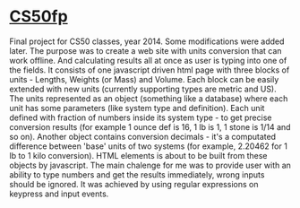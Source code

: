 # [CS50fp](http://valery-dm.github.io/CS50fp/)
Final project for CS50 classes, year 2014. Some modifications were added later.
The purpose was to create a web site with units conversion that can work offline. And calculating results all at once as user is typing into one of the fields.
It consists of one javascript driven html page with three blocks of units - Lengths, Weights (or Mass) and Volume.
Each block can be easily extended with new units (currently supporting types are metric and US). The units represented as an object (something like a database) where each unit has some parameters (like system type and definition). Each unit defined with fraction of numbers inside its system type - to get precise conversion results (for example 1 ounce def is 16, 1 lb is 1, 1 stone is 1/14 and so on). Another object contains conversion decimals - it's a computated difference between 'base' units of two systems (for example, 2.20462 for 1 lb to 1 kilo conversion). HTML elements is about to be built from these objects by javascript.
The main chalenge for me was to provide user with an ability to type numbers and get the results immediately, wrong inputs should be ignored. It was achieved by using regular expressions on keypress and input events.
